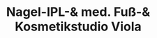 ---
title: "Nagel-IPL-& med. Fuß-& Kosmetikstudio Viola"
url: /freiberg/nagel-ipl-und-med-fuss-und-kosmetikstudio-viola/
shop: Kosmetik
---